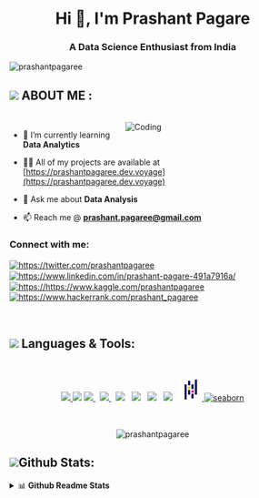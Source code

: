 <!-- MASTER PIC -->

<h1 align="center">Hi 👋, I'm Prashant Pagare</h1>
<h3 align="center">A Data Science Enthusiast from India</h3>

<p align="left"> <img src="https://komarev.com/ghpvc/?username=prashantpagaree&label=Profile%20views&color=0e75b6&style=flat" alt="prashantpagaree" /> </p>
<!-- ABOUT ME -->
<!-- INSERTING GIF ON RIGHT HAND SIDE AFTER ABOUT ME  -->
<h2 dir="auto"><img src="https://camo.githubusercontent.com/63371d36886ee658f5a97401f393e1ab1684b2fd3de674b8f5efc7d410b2a3d0/68747470733a2f2f6d656469612e67697068792e636f6d2f6d656469612f57556c706c634d704f43456d5447427442572f67697068792e676966" width="25" data-animated-image="" ></a> <strong>ABOUT ME :</strong></h2>
<br>
<img align = "right" alt = "Coding" width = "300" src = "https://media.giphy.com/media/3oKIPEqDGUULpEU0aQ/giphy.gif">

- 🌱 I’m currently learning **Data Analytics**

- 👨‍💻 All of my projects are available at [https://prashantpagaree.dev.voyage](https://prashantpagaree.dev.voyage)

- 💬 Ask me about **Data Analysis**

- 📫 Reach me @ **prashant.pagaree@gmail.com**

<h3 align="left">Connect with me:</h3>
<p align="left">
<a href="https://twitter.com/prashantpagaree" target="blank"><img align="center" src="https://raw.githubusercontent.com/rahuldkjain/github-profile-readme-generator/master/src/images/icons/Social/twitter.svg" alt="https://twitter.com/prashantpagaree" height="30" width="40" /></a>
<a href="https://linkedin.com/in/prashant-pagare-491a7916a/" target="blank"><img align="center" src="https://raw.githubusercontent.com/rahuldkjain/github-profile-readme-generator/master/src/images/icons/Social/linked-in-alt.svg" alt="https://www.linkedin.com/in/prashant-pagare-491a7916a/" height="30" width="40" /></a>
<a href="https://kaggle.com/prashantpagaree" target="blank"><img align="center" src="https://raw.githubusercontent.com/rahuldkjain/github-profile-readme-generator/master/src/images/icons/Social/kaggle.svg" alt="https://https://www.kaggle.com/prashantpagaree" height="30" width="40" /></a>
<a href="https://www.hackerrank.com/prashant_pagaree" target="blank"><img align="center" src="https://raw.githubusercontent.com/rahuldkjain/github-profile-readme-generator/master/src/images/icons/Social/hackerrank.svg" alt="https://www.hackerrank.com/prashant_pagaree" height="30" width="40" /></a>
</p>

<!--Code For Language and Tool-->
<br>
<h2 dir="auto"><img src="https://camo.githubusercontent.com/b429fd0344f4072885b19923f824d4616893261e9d7cc2afb62f85224caca070/68747470733a2f2f6d656469612e67697068792e636f6d2f6d656469612f6a32704f476547594b65327843434b7766692f67697068792e676966" width="40" data-animated-image="" </a> <strong>Languages &amp; Tools:</strong></h2>
<br>
<!--Code For Inserting Icon Of Languages and Tools-->

<p align="center">  
    <a href="https://www.python.org" target="_blank"> <img src="https://img.icons8.com/color/48/000000/python.png"/> </a> 
    <a href="https://www.tableau.com/" target="_blank"> <img src="https://img.icons8.com/color/48/000000/tableau-software.png"/></a> 
    <a style="padding-right:8px;" href="https://www.mysql.com/" target="_blank"> <img src="https://img.icons8.com/fluent/50/000000/mysql-logo.png"/> </a>
    <a style="padding-right:8px;" href="https://www.microsoft.com/en-in/microsoft-365/excel" target="_blank"><img src="https://img.icons8.com/fluency/48/000000/microsoft-excel-2019.png"/> </a>
    <a style="padding-right:8px;" href="https://www.microsoft.com/en-us/microsoft-365/powerpoint" target="_blank"> <img src="https://img.icons8.com/color/48/000000/microsoft-powerpoint-2019--v1.png"/></a>
    <a style="padding-right:8px;" href="https://www.microsoft.com/en-us/microsoft-365/word" target="_blank"> <img src="https://img.icons8.com/ios-filled/50/000000/ms-word.png"/></a>
    <a style="padding-right:8px;" href="https://www.google.com/sheets/about/" target="_blank"> <img src="https://img.icons8.com/color/48/000000/google-sheets.png"/></a>
    <a style="padding-right:8px;" href="https://www.microsoft.com/en-in/sql-server/sql-server-downloads" target="_blank"> <img src="https://img.icons8.com/color/48/000000/microsoft-sql-server.png"/></a>
    <a href="https://pandas.pydata.org/" target="_blank" rel="noreferrer"> <img src="https://raw.githubusercontent.com/devicons/devicon/2ae2a900d2f041da66e950e4d48052658d850630/icons/pandas/pandas-original.svg" alt="pandas" width="40" height="40"/> </a> 
    <a href="https://seaborn.pydata.org/" target="_blank" rel="noreferrer"> <img src="https://seaborn.pydata.org/_images/logo-mark-lightbg.svg" alt="seaborn" width="40" height="40"/> </a>

</p>
<br>

<!-- <p><img align="left" src="https://github-readme-stats.vercel.app/api/top-langs?username=prashantpagaree&show_icons=true&locale=en&layout=compact" alt="prashantpagaree" /></p>

<p>&nbsp;<img align="center" src="https://github-readme-stats.vercel.app/api?username=prashantpagaree&show_icons=true&locale=en" alt="prashantpagaree" /></p>

<p><img align="center" src="https://github-readme-streak-stats.herokuapp.com/?user=prashantpagaree?" alt="prashantpagaree" /></p> -->

<!-- STREAK CODE -->

  <p align="center"><img align="center" src="https://github-readme-streak-stats.herokuapp.com/?user=prashantpagaree&theme=black-ice&hide_border=true&stroke=0000&background=060A0CD0" alt="prashantpagaree" /></p>


<!-- GITHUB STAT CODE -->

<h2 dir="auto"><img src="https://camo.githubusercontent.com/6324b8a2d7c4e78c6271e5bdb479001f501fe1108cdd4a0563d5b08758feb0c4/68747470733a2f2f6d656469612e67697068792e636f6d2f6d656469612f5a434e36463346416b7773794f47553252532f67697068792e676966" width="60" data-animated-image="" <strong>Github Stats:</strong></h2>

<!-- 1st DROP DOWN -->

<details>
  <summary><g-emoji class="g-emoji" alias="bar_chart" fallback-src="https://github.githubassets.com/images/icons/emoji/unicode/1f4ca.png">📊</g-emoji> <b>Github Readme Stats</b></summary>
 <br>
<!--  <p align="center" dir="auto"><img width="430" align="center" src="https://github-readme-stats.vercel.app/api/top-langs?username=ankitv2524&show_icons=true&locale=en&layout=compact" alt="prashantpagaree" >
 <img align="center" src="https://github-readme-stats.vercel.app/api?username=ankitv2524&show_icons=true&locale=en" alt="prashantpagaree" /></p>
  <b>Note:</b> Top languages is only a metric of the languages my public code consists of and doesn't reflect experience or skill level.
</details> -->
    
<p align="center" dir="auto"><img width="430" align="center" src="https://github-readme-stats.vercel.app/api?username=prashantpagaree&show_icons=true&count_private=true&theme=react&hide_border=true&bg_color=0D1117" alt="prashantpagaree" >
 <img align="center" src="https://github-readme-stats.vercel.app/api/top-langs?username=prashantpagaree&langs_count=8&count_private=true&layout=compact&theme=react&hide_border=true&bg_color=0D1117" alt="prashantpagaree" /></p>
  <b>Note:</b> Top languages is only a metric of the languages my public code consists of and doesn't reflect experience or skill level.
</details>
